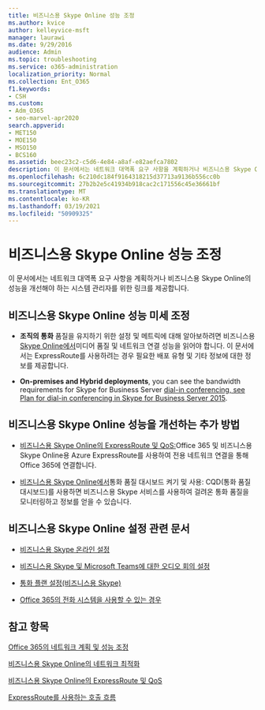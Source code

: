 ```yaml
---
title: 비즈니스용 Skype Online 성능 조정
ms.author: kvice
author: kelleyvice-msft
manager: laurawi
ms.date: 9/29/2016
audience: Admin
ms.topic: troubleshooting
ms.service: o365-administration
localization_priority: Normal
ms.collection: Ent_O365
f1.keywords:
- CSH
ms.custom:
- Adm_O365
- seo-marvel-apr2020
search.appverid:
- MET150
- MOE150
- MSO150
- BCS160
ms.assetid: beec23c2-c5d6-4e84-a8af-e82aefca7802
description: 이 문서에서는 네트워크 대역폭 요구 사항을 계획하거나 비즈니스용 Skype Online의 성능을 개선하기 위한 시스템 관리자를 위한 링크를 제공합니다.
ms.openlocfilehash: 6c210dc184f9164318215d37713a9136b556cc0b
ms.sourcegitcommit: 27b2b2e5c41934b918cac2c171556c45e36661bf
ms.translationtype: MT
ms.contentlocale: ko-KR
ms.lasthandoff: 03/19/2021
ms.locfileid: "50909325"
---
```

# <a name="tune-skype-for-business-online-performance"></a>비즈니스용 Skype Online 성능 조정

이 문서에서는 네트워크 대역폭 요구 사항을 계획하거나 비즈니스용 Skype Online의 성능을 개선해야 하는 시스템 관리자를 위한 링크를 제공합니다. 
  
## <a name="fine-tuning-skype-for-business-online-performance"></a>비즈니스용 Skype Online 성능 미세 조정

- **조직의 통화** 품질을 유지하기 위한 설정 및 메트릭에 대해 알아보하려면 비즈니스용 [Skype Online에서](/skypeforbusiness/optimizing-your-network/media-quality-and-network-connectivity-performance)미디어 품질 및 네트워크 연결 성능을 읽어야 합니다. 이 문서에서는 ExpressRoute를 사용하려는 경우 필요한 배포 유형 및 기타 정보에 대한 정보를 제공합니다.
    
- **On-premises and Hybrid deployments**, you can see the bandwidth requirements for Skype for Business Server [dial-in conferencing, see Plan for dial-in conferencing in Skype for Business Server 2015](/skypeforbusiness/plan-your-deployment/conferencing/dial-in-conferencing).
    
## <a name="more-ways-to-improve-skype-for-business-online-performance"></a>비즈니스용 Skype Online 성능을 개선하는 추가 방법

- [비즈니스용 Skype Online의 ExpressRoute 및 QoS:](/skypeforbusiness/optimizing-your-network/expressroute-and-qos-in-skype-for-business-online)Office 365 및 비즈니스용 Skype Online용 Azure ExpressRoute를 사용하여 전용 네트워크 연결을 통해 Office 365에 연결합니다. 
    
- [비즈니스용 Skype Online에서](/SkypeForBusiness/using-call-quality-in-your-organization/turning-on-and-using-call-quality-dashboard)통화 품질 대시보드 켜기 및 사용: CQD(통화 품질 대시보드)를 사용하면 비즈니스용 Skype 서비스를 사용하여 걸려온 통화 품질을 모니터링하고 정보를 얻을 수 있습니다. 
    
## <a name="articles-on-setting-up-skype-for-business-online"></a>비즈니스용 Skype Online 설정 관련 문서

- [비즈니스용 Skype 온라인 설정](/skypeforbusiness/set-up-skype-for-business-online/set-up-skype-for-business-online)
    
- [비즈니스용 Skype 및 Microsoft Teams에 대한 오디오 회의 설정](/skypeforbusiness/audio-conferencing-in-office-365/set-up-audio-conferencing)
    
- [통화 플랜 설정(비즈니스용 Skype)](/SkypeForBusiness/what-are-calling-plans-in-office-365/set-up-calling-plans)
    
- [Office 365의 전화 시스템을 사용할 수 있는 경우](/skypeforbusiness/what-is-phone-system-in-office-365/here-s-what-you-get-with-phone-system)
    
## <a name="see-also"></a>참고 항목

[Office 365의 네트워크 계획 및 성능 조정](network-planning-and-performance.md)
  
[비즈니스용 Skype Online의 네트워크 최적화](/skypeforbusiness/optimizing-your-network/optimizing-your-network)
  
[비즈니스용 Skype Online의 ExpressRoute 및 QoS](/skypeforbusiness/optimizing-your-network/expressroute-and-qos-in-skype-for-business-online)
  
[ExpressRoute를 사용하는 호출 흐름](/skypeforbusiness/optimizing-your-network/call-flow-using-expressroute)